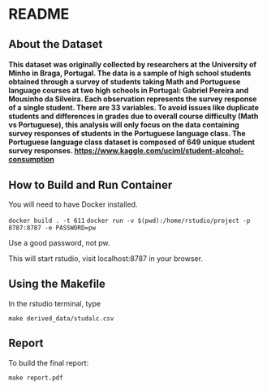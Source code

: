 # README 

## About the Dataset

#### This dataset was originally collected by researchers at the University of Minho in Braga, Portugal. The data is a sample of high school students obtained through a survey of students taking Math and Portuguese language courses at two high schools in Portugal: Gabriel Pereira and Mousinho da Silveira. Each observation represents the survey response of a single student. There are 33 variables. To avoid issues like duplicate students and differences in grades due to overall course difficulty (Math vs Portuguese), this analysis will only focus on the data containing survey responses of students in the Portuguese language class. The Portuguese language class dataset is composed of 649 unique student survey responses. https://www.kaggle.com/uciml/student-alcohol-consumption

## How to Build and Run Container
You will need to have Docker installed. 

`docker build . -t 611`
`docker run -v $(pwd):/home/rstudio/project -p 8787:8787 -e PASSWORD=pw`

Use a good password, not pw. 

This will start rstudio, visit localhost:8787 in your browser. 

## Using the Makefile

In the rstudio terminal, type 

`make derived_data/studalc.csv`

## Report
To build the final report: 

`make report.pdf`
 
